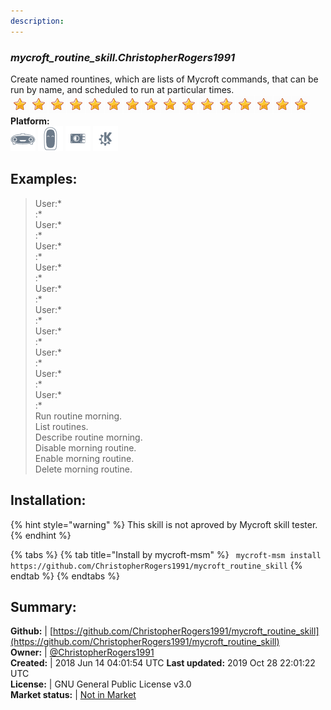 ```yaml
---
description: 
---
```


### _mycroft_routine_skill.ChristopherRogers1991_  
Create named rountines, which are lists of Mycroft commands, that can be run by name, and scheduled to run at particular times.  
![](../.gitbook/assets/star.png)![](../.gitbook/assets/star.png)![](../.gitbook/assets/star.png)![](../.gitbook/assets/star.png)![](../.gitbook/assets/star.png)![](../.gitbook/assets/star.png)![](../.gitbook/assets/star.png)![](../.gitbook/assets/star.png)![](../.gitbook/assets/star.png)![](../.gitbook/assets/star.png)![](../.gitbook/assets/star.png)![](../.gitbook/assets/star.png)![](../.gitbook/assets/star.png)![](../.gitbook/assets/star.png)![](../.gitbook/assets/star.png)![](../.gitbook/assets/star.png)  
**Platform:**  
 ![Mark I](../.gitbook/assets/mark-1-icon.png)  ![Mark II](../.gitbook/assets/mark-2-icon.png)  ![Picroft](../.gitbook/assets/picroft-icon.png)  ![plasmoid](../.gitbook/assets/kde.png)   
## Examples:  
> User:*  
> :*  
> User:*  
> :*  
> User:*  
> :*  
> User:*  
> :*  
> User:*  
> :*  
> User:*  
> :*  
> User:*  
> :*  
> User:*  
> :*  
> User:*  
> :*  
> User:*  
> :*  
> Run routine morning.  
> List routines.  
> Describe routine morning.  
> Disable morning routine.  
> Enable morning routine.  
> Delete morning routine.  
  
## Installation:  
{% hint style="warning" %}
This skill is not aproved by Mycroft skill tester.
{% endhint %}
    
{% tabs %}
{% tab title="Install by mycroft-msm" %}
``` mycroft-msm install https://github.com/ChristopherRogers1991/mycroft_routine_skill```
{% endtab %}
  {% endtabs %}
    
## Summary:  
**Github:** | [https://github.com/ChristopherRogers1991/mycroft_routine_skill](https://github.com/ChristopherRogers1991/mycroft_routine_skill)  
**Owner:** | [@ChristopherRogers1991](https://github.com/ChristopherRogers1991)  
**Created:** | 2018 Jun 14 04:01:54 UTC  **Last updated:** 2019 Oct 28 22:01:22 UTC  
**License:** | GNU General Public License v3.0  
**Market status:** | [Not in Market](https://market.mycroft.ai/skill/)  
